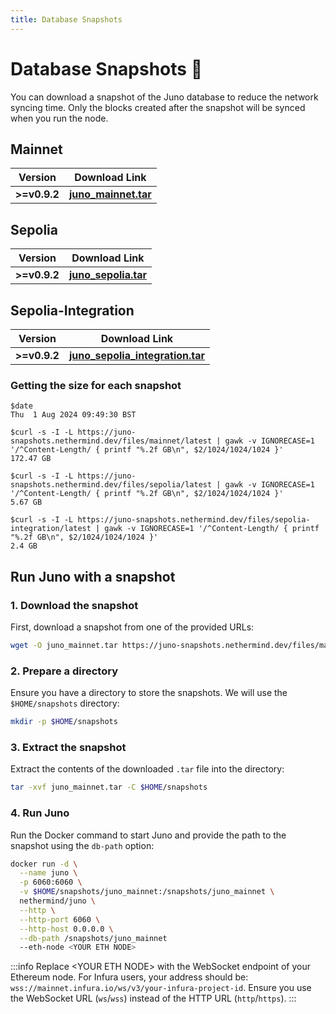 ```yaml
---
title: Database Snapshots
---
```


# Database Snapshots :camera_flash:

You can download a snapshot of the Juno database to reduce the network syncing time. Only the blocks created after the snapshot will be synced when you run the node.

## Mainnet

| Version | Download Link |
| ------- | ------------- |
| **>=v0.9.2**  | [**juno_mainnet.tar**](https://juno-snapshots.nethermind.dev/files/mainnet/latest) |

## Sepolia

| Version | Download Link |
| ------- | ------------- |
| **>=v0.9.2** | [**juno_sepolia.tar**](https://juno-snapshots.nethermind.dev/files/sepolia/latest) |

## Sepolia-Integration

| Version | Download Link |
| ------- | ------------- |
| **>=v0.9.2** | [**juno_sepolia_integration.tar**](https://juno-snapshots.nethermind.dev/files/sepolia-integration/latest) |

### Getting the size for each snapshot
```console
$date
Thu  1 Aug 2024 09:49:30 BST

$curl -s -I -L https://juno-snapshots.nethermind.dev/files/mainnet/latest | gawk -v IGNORECASE=1 '/^Content-Length/ { printf "%.2f GB\n", $2/1024/1024/1024 }'
172.47 GB

$curl -s -I -L https://juno-snapshots.nethermind.dev/files/sepolia/latest | gawk -v IGNORECASE=1 '/^Content-Length/ { printf "%.2f GB\n", $2/1024/1024/1024 }'
5.67 GB

$curl -s -I -L https://juno-snapshots.nethermind.dev/files/sepolia-integration/latest | gawk -v IGNORECASE=1 '/^Content-Length/ { printf "%.2f GB\n", $2/1024/1024/1024 }'
2.4 GB
```

## Run Juno with a snapshot

### 1. Download the snapshot

First, download a snapshot from one of the provided URLs:

```bash
wget -O juno_mainnet.tar https://juno-snapshots.nethermind.dev/files/mainnet/latest
```

### 2. Prepare a directory

Ensure you have a directory to store the snapshots. We will use the `$HOME/snapshots` directory:

```bash
mkdir -p $HOME/snapshots
```

### 3. Extract the snapshot

Extract the contents of the downloaded `.tar` file into the directory:

```bash
tar -xvf juno_mainnet.tar -C $HOME/snapshots
```

### 4. Run Juno

Run the Docker command to start Juno and provide the path to the snapshot using the `db-path` option:

```bash
docker run -d \
  --name juno \
  -p 6060:6060 \
  -v $HOME/snapshots/juno_mainnet:/snapshots/juno_mainnet \
  nethermind/juno \
  --http \
  --http-port 6060 \
  --http-host 0.0.0.0 \
  --db-path /snapshots/juno_mainnet
  --eth-node <YOUR ETH NODE>
```

:::info
Replace \<YOUR ETH NODE\> with the WebSocket endpoint of your Ethereum node. For Infura users, your address should be: `wss://mainnet.infura.io/ws/v3/your-infura-project-id`. Ensure you use the WebSocket URL (`ws`/`wss`) instead of the HTTP URL (`http`/`https`).
:::
